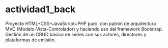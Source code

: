 # actividad1_back
Proyecto HTML+CSS+JavaScript+PHP puro, con patrón de arquitectura MVC (Modelo-Vista-Controlador) y haciendo uso del framework Bootstrap. Gestión de un CRUD básico de series con sus actores, directores y plataformas de emisión.
